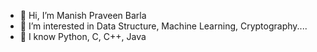 - 👋 Hi, I’m Manish Praveen Barla
- 👀 I’m interested in Data Structure, Machine Learning, Cryptography....
- 💎 I know Python, C, C++, Java


<!---
mpb0/mpb0 is a ✨ special ✨ repository because its `README.md` (this file) appears on your GitHub profile.
You can click the Preview link to take a look at your changes.
--->
